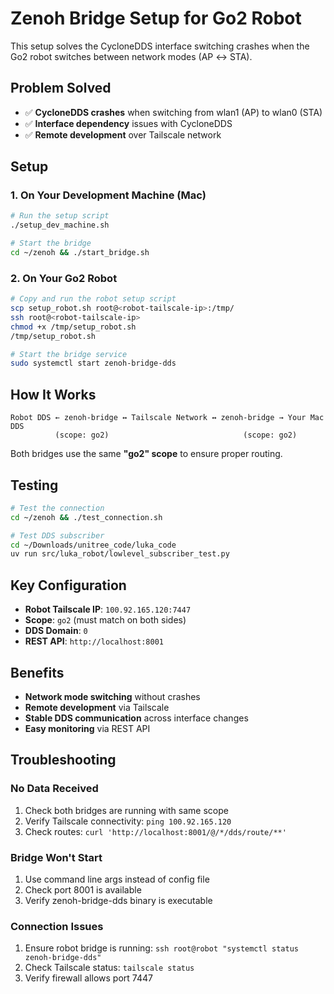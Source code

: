 # Zenoh Bridge Setup for Go2 Robot

This setup solves the CycloneDDS interface switching crashes when the Go2 robot switches between network modes (AP ↔ STA).

## Problem Solved

- ✅ **CycloneDDS crashes** when switching from wlan1 (AP) to wlan0 (STA)
- ✅ **Interface dependency** issues with CycloneDDS
- ✅ **Remote development** over Tailscale network

## Setup

### 1. On Your Development Machine (Mac)

```bash
# Run the setup script
./setup_dev_machine.sh

# Start the bridge
cd ~/zenoh && ./start_bridge.sh
```

### 2. On Your Go2 Robot

```bash
# Copy and run the robot setup script
scp setup_robot.sh root@<robot-tailscale-ip>:/tmp/
ssh root@<robot-tailscale-ip>
chmod +x /tmp/setup_robot.sh
/tmp/setup_robot.sh

# Start the bridge service
sudo systemctl start zenoh-bridge-dds
```

## How It Works

```
Robot DDS ← zenoh-bridge ↔ Tailscale Network ↔ zenoh-bridge → Your Mac DDS
          (scope: go2)                              (scope: go2)
```

Both bridges use the same **"go2" scope** to ensure proper routing.

## Testing

```bash
# Test the connection
cd ~/zenoh && ./test_connection.sh

# Test DDS subscriber
cd ~/Downloads/unitree_code/luka_code
uv run src/luka_robot/lowlevel_subscriber_test.py
```

## Key Configuration

- **Robot Tailscale IP**: `100.92.165.120:7447`
- **Scope**: `go2` (must match on both sides)
- **DDS Domain**: `0`
- **REST API**: `http://localhost:8001`

## Benefits

- **Network mode switching** without crashes
- **Remote development** via Tailscale
- **Stable DDS communication** across interface changes
- **Easy monitoring** via REST API

## Troubleshooting

### No Data Received
1. Check both bridges are running with same scope
2. Verify Tailscale connectivity: `ping 100.92.165.120`
3. Check routes: `curl 'http://localhost:8001/@/*/dds/route/**'`

### Bridge Won't Start
1. Use command line args instead of config file
2. Check port 8001 is available
3. Verify zenoh-bridge-dds binary is executable

### Connection Issues
1. Ensure robot bridge is running: `ssh root@robot "systemctl status zenoh-bridge-dds"`
2. Check Tailscale status: `tailscale status`
3. Verify firewall allows port 7447 